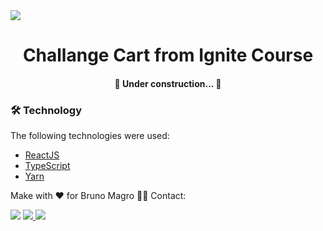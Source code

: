 <img align="center" src="https://repository-images.githubusercontent.com/344824358/0ff8ac80-8026-11eb-8ed1-e8b77764fbcd"/>

<h1 align="center">Challange Cart from Ignite Course</h1>

<h4 align="center">🚀  Under construction... 🚧</h4>

### 🛠 Technology

The following technologies were used:

- [ReactJS](https://pt-br.reactjs.org/)
- [TypeScript](https://www.typescriptlang.org/)
- [Yarn](https://yarnpkg.com/)

Make with ❤️ for Bruno Magro 👋🏽 Contact:

<div display="flex" width="100%">
  <img src="https://img.shields.io/static/v1?label=Desafio&message=Carrinho&color=7159c1&style=for-the-badge&logo=ghost"/>
  <a href="https://www.linkedin.com/in/brunohmagro/" target="_blank">
    <img src="https://img.shields.io/static/v1?label=Meu&message=LinkedIn&color=0f5ab6&style=for-the-badge&logo=linkedin"/>
  </a>
  <img src="https://img.shields.io/badge/-brunohmagro@hotmail.com-0078D4?style=for-the-badge&logo=microsoft-outlook&logoColor=white&link=mailto:brunohmagro@hotmail.com)](mailto:brunohmagro@hotmail.com)"/>
</div>

